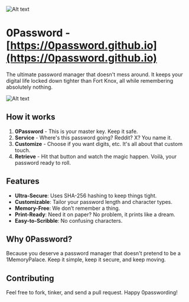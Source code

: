 
![Alt text](https://github.com/0Password/0password.github.io/actions/workflows/static.yml/badge.svg) 

# 0Password - [https://0password.github.io](https://0password.github.io)

The ultimate password manager that doesn't mess around. It keeps your digital life locked down tighter than Fort Knox, all while remembering absolutely nothing.

![Alt text](https://0password.github.io/media/0Password.jpg)

## How it works

1. **0Password** - This is your master key. Keep it safe.
2. **Service** - Where's this password going? Reddit? X? You name it.
3. **Customize** - Choose if you want digits, etc. It's all about that custom touch.
4. **Retrieve** - Hit that button and watch the magic happen. Voilà, your password ready to roll.

## Features

- **Ultra-Secure**: Uses SHA-256 hashing to keep things tight.
- **Customizable**: Tailor your password length and character types.
- **Memory-Free**: We don’t remember a thing.
- **Print-Ready**: Need it on paper? No problem, it prints like a dream.
- **Easy-to-Scribble**: No confusing characters.

## Why 0Password?

Because you deserve a password manager that doesn't pretend to be a 1MemoryPalace. Keep it simple, keep it secure, and keep moving.

## Contributing

Feel free to fork, tinker, and send a pull request. Happy 0passwording!